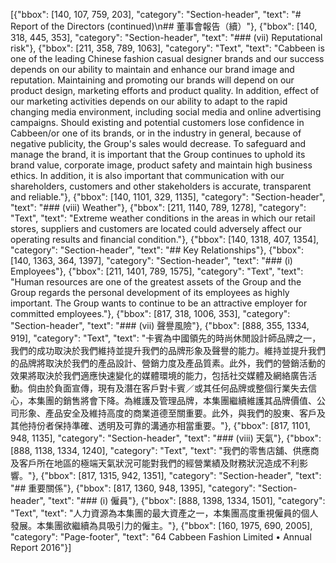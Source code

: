 [{"bbox": [140, 107, 759, 203], "category": "Section-header", "text": "# Report of the Directors (continued)\n## 董事會報告（續）"}, {"bbox": [140, 318, 445, 353], "category": "Section-header", "text": "### (vii) Reputational risk"}, {"bbox": [211, 358, 789, 1063], "category": "Text", "text": "Cabbeen is one of the leading Chinese fashion casual designer brands and our success depends on our ability to maintain and enhance our brand image and reputation. Maintaining and promoting our brands will depend on our product design, marketing efforts and product quality. In addition, effect of our marketing activities depends on our ability to adapt to the rapid changing media environment, including social media and online advertising campaigns. Should existing and potential customers lose confidence in Cabbeen/or one of its brands, or in the industry in general, because of negative publicity, the Group's sales would decrease. To safeguard and manage the brand, it is important that the Group continues to uphold its brand value, corporate image, product safety and maintain high business ethics. In addition, it is also important that communication with our shareholders, customers and other stakeholders is accurate, transparent and reliable."}, {"bbox": [140, 1101, 329, 1135], "category": "Section-header", "text": "### (viii) Weather"}, {"bbox": [211, 1140, 789, 1278], "category": "Text", "text": "Extreme weather conditions in the areas in which our retail stores, suppliers and customers are located could adversely affect our operating results and financial condition."}, {"bbox": [140, 1318, 407, 1354], "category": "Section-header", "text": "## Key Relationships"}, {"bbox": [140, 1363, 364, 1397], "category": "Section-header", "text": "### (i) Employees"}, {"bbox": [211, 1401, 789, 1575], "category": "Text", "text": "Human resources are one of the greatest assets of the Group and the Group regards the personal development of its employees as highly important. The Group wants to continue to be an attractive employer for committed employees."}, {"bbox": [817, 318, 1006, 353], "category": "Section-header", "text": "### (vii) 聲譽風險"}, {"bbox": [888, 355, 1334, 919], "category": "Text", "text": "卡賓為中國領先的時尚休閒設計師品牌之一，我們的成功取決於我們維持並提升我們的品牌形象及聲譽的能力。維持並提升我們的品牌將取決於我們的產品設計、營銷力度及產品質素。此外，我們的營銷活動的效果將取決於我們適應快速變化的媒體環境的能力，包括社交媒體及網絡廣告活動。倘由於負面宣傳，現有及潛在客戶對卡賓／或其任何品牌或整個行業失去信心，本集團的銷售將會下降。為維護及管理品牌，本集團繼續維護其品牌價值、公司形象、產品安全及維持高度的商業道德至關重要。此外，與我們的股東、客戶及其他持份者保持準確、透明及可靠的溝通亦相當重要。"}, {"bbox": [817, 1101, 948, 1135], "category": "Section-header", "text": "### (viii) 天氣"}, {"bbox": [888, 1138, 1334, 1240], "category": "Text", "text": "我們的零售店舖、供應商及客戶所在地區的極端天氣狀況可能對我們的經營業績及財務狀況造成不利影響。"}, {"bbox": [817, 1315, 942, 1351], "category": "Section-header", "text": "## 重要關係"}, {"bbox": [817, 1360, 948, 1395], "category": "Section-header", "text": "### (i) 僱員"}, {"bbox": [888, 1398, 1334, 1501], "category": "Text", "text": "人力資源為本集團的最大資產之一，本集團高度重視僱員的個人發展。本集團欲繼續為具吸引力的僱主。"}, {"bbox": [160, 1975, 690, 2005], "category": "Page-footer", "text": "64 Cabbeen Fashion Limited • Annual Report 2016"}]